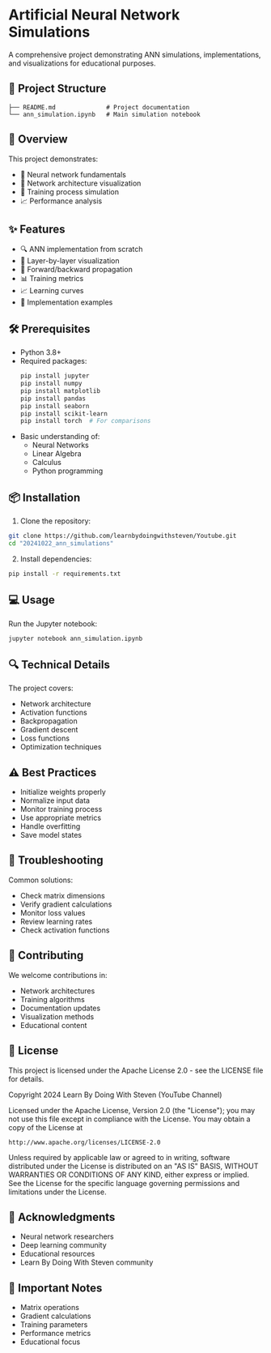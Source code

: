 # Artificial Neural Network Simulations

A comprehensive project demonstrating ANN simulations, implementations, and visualizations for educational purposes.

## 📁 Project Structure
```
├── README.md              # Project documentation
└── ann_simulation.ipynb   # Main simulation notebook
```

## 🌟 Overview
This project demonstrates:
- 🧠 Neural network fundamentals
- 🎨 Network architecture visualization
- 🔄 Training process simulation
- 📈 Performance analysis

## ✨ Features
- 🔍 ANN implementation from scratch
- 📝 Layer-by-layer visualization
- 🎯 Forward/backward propagation
- 📊 Training metrics
- 📈 Learning curves
- 📑 Implementation examples

## 🛠️ Prerequisites
- Python 3.8+
- Required packages:
  ```bash
  pip install jupyter
  pip install numpy
  pip install matplotlib
  pip install pandas
  pip install seaborn
  pip install scikit-learn
  pip install torch  # For comparisons
  ```
- Basic understanding of:
  - Neural Networks
  - Linear Algebra
  - Calculus
  - Python programming

## 📦 Installation
1. Clone the repository:
```bash
git clone https://github.com/learnbydoingwithsteven/Youtube.git
cd "20241022_ann_simulations"
```

2. Install dependencies:
```bash
pip install -r requirements.txt
```

## 💻 Usage
Run the Jupyter notebook:
```bash
jupyter notebook ann_simulation.ipynb
```

## 🔍 Technical Details
The project covers:
- Network architecture
- Activation functions
- Backpropagation
- Gradient descent
- Loss functions
- Optimization techniques

## ⚠️ Best Practices
- Initialize weights properly
- Normalize input data
- Monitor training process
- Use appropriate metrics
- Handle overfitting
- Save model states

## 🔧 Troubleshooting
Common solutions:
- Check matrix dimensions
- Verify gradient calculations
- Monitor loss values
- Review learning rates
- Check activation functions

## 🤝 Contributing
We welcome contributions in:
- Network architectures
- Training algorithms
- Documentation updates
- Visualization methods
- Educational content

## 📜 License
This project is licensed under the Apache License 2.0 - see the LICENSE file for details.

Copyright 2024 Learn By Doing With Steven (YouTube Channel)

Licensed under the Apache License, Version 2.0 (the "License");
you may not use this file except in compliance with the License.
You may obtain a copy of the License at

    http://www.apache.org/licenses/LICENSE-2.0

Unless required by applicable law or agreed to in writing, software
distributed under the License is distributed on an "AS IS" BASIS,
WITHOUT WARRANTIES OR CONDITIONS OF ANY KIND, either express or implied.
See the License for the specific language governing permissions and
limitations under the License.

## 🙏 Acknowledgments
- Neural network researchers
- Deep learning community
- Educational resources
- Learn By Doing With Steven community

## 📌 Important Notes
- Matrix operations
- Gradient calculations
- Training parameters
- Performance metrics
- Educational focus
